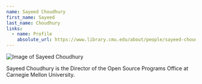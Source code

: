 ```yaml
---
name: Sayeed Choudhury
first_name: Sayeed
last_name: Choudhury
links:
  - name: Profile
    absolute_url: https://www.library.cmu.edu/about/people/sayeed-choudhury
---
```


![Image of Sayeed Choudhury](sayeed-choudhury.jpg)

Sayeed Choudhury is the Director of the Open Source Programs Office at Carnegie
Mellon University.
